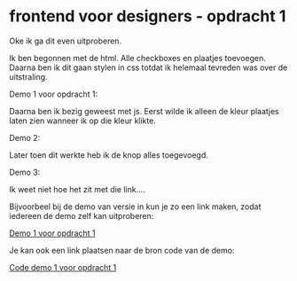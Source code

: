 # frontend voor designers - opdracht 1
Oke ik ga dit even uitproberen.

Ik ben begonnen met de html. Alle checkboxes en plaatjes toevoegen. Daarna ben ik dit gaan stylen in css totdat ik helemaal tevreden was over de uitstraling. 

Demo 1 voor opdracht 1: 

Daarna ben ik bezig geweest met js. Eerst wilde ik alleen de kleur plaatjes laten zien wanneer ik op die kleur klikte. 

Demo 2:

Later toen dit werkte heb ik de knop alles toegevoegd.

Demo 3: 

Ik weet niet hoe het zit met die link....


Bijvoorbeel bij de demo van versie in kun je zo een link maken, zodat iedereen de demo zelf kan uitproberen:

[Demo 1 voor opdracht 1](https://koopreynders.github.io/frontendvoordesigners/opdracht1/v1/)


Je kan ook een link plaatsen naar de bron code van de demo:

[Code demo 1 voor opdracht 1](https://github.com/KoopReynders/frontendvoordesigners/blob/master/opdracht1/v1/)
